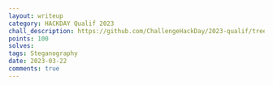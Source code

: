 ```yaml
---
layout: writeup
category: HACKDAY Qualif 2023
chall_description: https://github.com/ChallengeHackDay/2023-qualif/tree/main/Steganography/Chunk%20of%20surprises
points: 100
solves: 
tags: Steganography
date: 2023-03-22
comments: true
---
```

